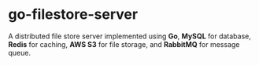 # go-filestore-server
A distributed file store server implemented using **Go**, **MySQL** for database, **Redis** for caching, **AWS S3** for file storage, and **RabbitMQ** for message queue.
